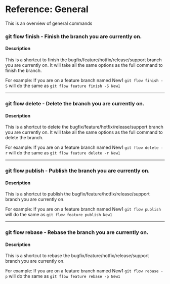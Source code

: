 # Reference: General
This is an overview of general commands

### git flow finish - Finish the branch you are currently on.

#### Description
 This is a shortcut to finish the bugfix/feature/hotfix/release/support branch you are 
 currently on. It will take all the same options as the full command to finish 
 the branch.
 
 For example: If you are on a feature branch named New1 `git flow finish -S` will 
 do the same as `git flow feature finish -S New1`

---
### git flow delete - Delete the branch you are currently on.

#### Description
 This is a shortcut to delete the bugfix/feature/hotfix/release/support branch you are 
 currently on. It will take all the same options as the full command to delete 
 the branch.
 
 For example: If you are on a feature branch named New1 `git flow delete -r` will 
 do the same as `git flow feature delete -r New1`

---
### git flow publish - Publish the branch you are currently on.

#### Description
 This is a shortcut to publish the bugfix/feature/hotfix/release/support branch you 
 are currently on.
 
 For example: If you are on a feature branch named New1 `git flow publish` will 
 do the same as `git flow feature publish New1`

---
### git flow rebase - Rebase the branch you are currently on.

#### Description
 This is a shortcut to rebase the bugfix/feature/hotfix/release/support branch you 
 are currently on.
 
 For example: If you are on a feature branch named New1 `git flow rebase -p` will 
 do the same as `git flow feature rebase -p New1`

